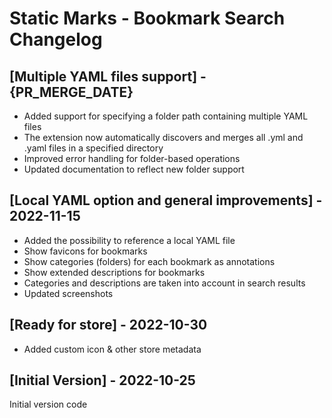 # Static Marks - Bookmark Search Changelog

## [Multiple YAML files support] - {PR_MERGE_DATE}

- Added support for specifying a folder path containing multiple YAML files
- The extension now automatically discovers and merges all .yml and .yaml files in a specified directory
- Improved error handling for folder-based operations
- Updated documentation to reflect new folder support

## [Local YAML option and general improvements] - 2022-11-15

- Added the possibility to reference a local YAML file
- Show favicons for bookmarks
- Show categories (folders) for each bookmark as annotations
- Show extended descriptions for bookmarks
- Categories and descriptions are taken into account in search results
- Updated screenshots

## [Ready for store] - 2022-10-30

- Added custom icon & other store metadata

## [Initial Version] - 2022-10-25

Initial version code
